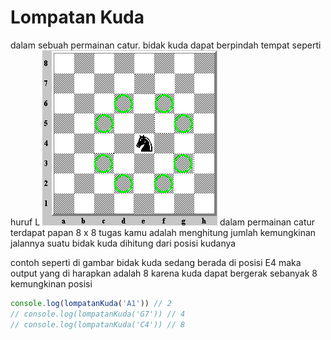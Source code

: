 # Lompatan Kuda

dalam sebuah permainan catur. bidak kuda dapat berpindah tempat seperti huruf L
![ss](ss.gif)
dalam permainan catur terdapat papan 8 x 8
tugas kamu adalah menghitung jumlah kemungkinan jalannya suatu bidak kuda dihitung dari posisi kudanya

contoh seperti di gambar bidak kuda sedang berada di posisi E4 maka output yang di harapkan adalah 8 karena kuda dapat bergerak sebanyak 8 kemungkinan posisi

```javascript
console.log(lompatanKuda('A1')) // 2
// console.log(lompatanKuda('G7')) // 4
// console.log(lompatanKuda('C4')) // 8
```
